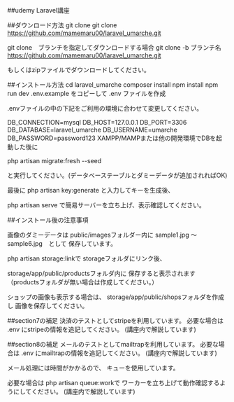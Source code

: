##udemy Laravel講座

##ダウンロード方法
git clone
git clone https://github.com/mamemaru00/laravel_umarche.git

git clone　ブランチを指定してダウンロードする場合
git clone -b ブランチ名 https://github.com/mamemaru00/laravel_umarche.git

もしくはzipファイルでダウンロードしてください。

##インストール方法
cd laravel_umarche
composer install
npm install
npm run dev
.env.example をコピーして .env ファイルを作成

.envファイルの中の下記をご利用の環境に合わせて変更してください。

DB_CONNECTION=mysql
DB_HOST=127.0.0.1
DB_PORT=3306
DB_DATABASE=laravel_umarche
DB_USERNAME=umarche
DB_PASSWORD=password123
XAMPP/MAMPまたは他の開発環境でDBを起動した後に

php artisan migrate:fresh --seed

と実行してください。(データベーステーブルとダミーデータが追加されればOK)

最後に php artisan key:generate と入力してキーを生成後、

php artisan serve で簡易サーバーを立ち上げ、表示確認してください。

##インストール後の注意事項

画像のダミーデータは
public/imagesフォルダー内に
sample1.jpg 〜 sample6.jpg　として
保存しています。

php artisan storage:linkで
storageフォルダにリンク後、

storage/app/public/productsフォルダ内に
保存すると表示されます
（productsフォルダが無い場合は作成してください。）

ショップの画像も表示する場合は、
storage/app/public/shopsフォルダを作成し
画像を保存してください。


##section7の補足
決済のテストとしてstripeを利用しています。 
必要な場合は .env にstripeの情報を追記してください。 
(講座内で解説しています)

##section8の補足
メールのテストとしてmailtrapを利用しています。 
必要な場合は .env にmailtrapの情報を追記してください。 (講座内で解説しています)

メール処理には時間がかかるので、 キューを使用しています。

必要な場合は php artisan queue:workで ワーカーを立ち上げて動作確認するようにしてください。 
(講座内で解説しています)